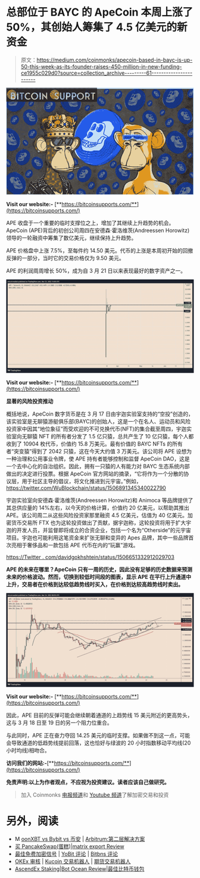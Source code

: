 # 总部位于 BAYC 的 ApeCoin 本周上涨了 50%，其创始人筹集了 4.5 亿美元的新资金

> 原文：<https://medium.com/coinmonks/apecoin-based-in-bayc-is-up-50-this-week-as-its-founder-raises-450-million-in-new-funding-ce1955c029d0?source=collection_archive---------61----------------------->

![](img/5056a1309dcf09452399fc341fe114c5.png)

**Visit our website:-** [**https://bitcoinsupports.com/**](https://bitcoinsupports.com/)

APE 收盘于一个重要的临时支撑位之上，增加了其继续上升趋势的机会。ApeCoin (APE)背后的初创公司周四在安德森·霍洛维茨(Andreessen Horowitz)领导的一轮融资中筹集了数亿美元，继续保持上升趋势。

APE 价格盘中上涨 7.5%，至每件约 14.50 美元。代币的上涨是本周初开始的回撤反弹的一部分，当时它的交易价格仅为 9.50 美元。

APE 的利润周周增长 50%，成为自 3 月 21 日以来表现最好的数字资产之一。

![](img/7729f9affc6e839687df5592aeb0dc64.png)

**Visit our website:-** [**https://bitcoinsupports.com/**](https://bitcoinsupports.com/)

**显著的风险投资推动**

概括地说，ApeCoin 数字货币是在 3 月 17 日由宇迦实验室支持的“空投”创造的，该实验室是无聊猿游艇俱乐部(BAYC)的创始人，这是一个在名人、运动员和风险投资家中因其“地位象征”而受欢迎的不可兑换代币(NFT)的集合截至周四，宇迦实验室向无聊猿 NFT 的所有者分发了 1.5 亿只猿，总共产生了 10 亿只猿，每个人都收到了 10904 枚代币，价值约 15.8 万美元。最有价值的 BAYC NFTs 的所有者“突变猿”得到了 2042 只猿，这在今天大约值 3 万美元。该公司将 APE 设想为一种治理和公用事业令牌，使 APE 持有者能够控制和监督 ApeCoin DAO，这是一个去中心化的自治组织。因此，拥有一只猿的人有能力对 BAYC 生态系统内部做出的决定进行投票。根据 ApeCoin 官方网站的摘录，“它将作为一个分散的协议层，用于社区主导的倡议，将文化推进到元宇宙。”例如，https://twitter.com/WuBlockchain/status/1506891345340022790

宇迦实验室向安德森·霍洛维茨(Andreessen Horowitz)和 Animoca 等品牌提供了其总供应量的 14%左右，以今天的价格计算，价值约 20 亿美元，以帮助其推出 APE。该公司周二从这些风险投资家那里融资 4.5 亿美元，估值为 40 亿美元。加密货币交易所 FTX 也为这轮投资做出了贡献，据宇迦称，这轮投资将用于扩大宇迦的开发人员，并监督即将成立的合资企业，包括一个名为“Otherside”的元宇宙项目。宇迦也可能利用这笔资金来扩张无聊和变异的 Apes 品牌，其中一些品牌首次亮相于奢侈品和一款包括 APE 代币在内的“玩赢”游戏。

[https://Twitter . com/davidgokhshtein/status/1506651332912029703](https://twitter.com/davidgokhshtein/status/1506651332912029703)

**APE 的未来在哪里？ApeCoin 只有一周的历史，因此没有足够的历史数据来预测未来的价格波动。然而，切换到较低时间段的图表，显示 APE 在平行上升通道中上升，交易者在价格到达较低趋势线时买入，在价格到达较高趋势线时卖出。**

![](img/affd2ef8f1564791332503aad8812781.png)

**Visit our website:-** [**https://bitcoinsupports.com/**](https://bitcoinsupports.com/)

因此，APE 目前的反弹可能会继续朝着通道的上趋势线 15 美元附近的更高势头，这与 3 月 18 日至 19 日的另一个阻力位重合。

与此同时，APE 正在奋力夺回 14.25 美元的临时支撑。如果做不到这一点，可能会导致通道的低趋势线提前回落，这也恰好与绿波的 20 小时指数移动平均线(20 小时均线)相吻合。

**访问我们的网站:-**[**https://bitcoinsupports.com/**](https://bitcoinsupports.com/)

**免责声明:以上为作者观点，不应视为投资建议。读者应该自己做研究。**

> 加入 Coinmonks [电报频道](https://t.me/coincodecap)和 [Youtube 频道](https://www.youtube.com/c/coinmonks/videos)了解加密交易和投资

# 另外，阅读

*   M [oonXBT vs Bybit vs 币安](https://coincodecap.com/bybit-binance-moonxbt) | [Arbitrum:第二层解决方案](https://coincodecap.com/arbitrum)
*   [买 PancakeSwap(蛋糕)](https://coincodecap.com/buy-pancakeswap)|[matrix export Review](https://coincodecap.com/matrixport-review)
*   [最佳免费加密信号](https://coincodecap.com/free-crypto-signals) | [YoBit 评论](/coinmonks/yobit-review-175464162c62) | [Bitbns 评论](/coinmonks/bitbns-review-38256a07e161)
*   [OKEx 审核](/coinmonks/okex-review-6b369304110f) | [Kucoin 交易机器人](/coinmonks/kucoin-trading-bot-automate-your-trades-8cf0ca2138e0) | [期货交易机器人](/coinmonks/futures-trading-bots-5a282ccee3f5)
*   [AscendEx Staking](https://coincodecap.com/ascendex-staking)|[Bot Ocean Review](https://coincodecap.com/bot-ocean-review)|[最佳比特币钱包](https://coincodecap.com/bitcoin-wallets-india)